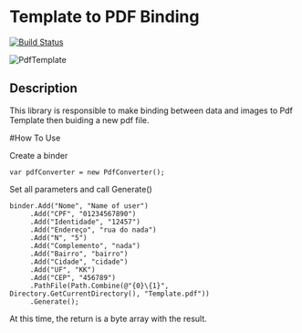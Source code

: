 # Template to PDF Binding
[![Build Status](https://travis-ci.org/OleConsignado/otc-pdf-template.svg?branch=master)](https://travis-ci.org/OleConsignado/otc-pdf-template)

![PdfTemplate](https://github.com/OleConsignado/otc-pdf-template/blob/master/pdf.png)

## Description

This library is responsible to make binding between data and images to Pdf Template then buiding a new pdf file.

#How To Use

Create a binder

```var pdfConverter = new PdfConverter();```

Set all parameters and call Generate()
```
binder.Add("Nome", "Name of user")
	 .Add("CPF", "01234567890")
	 .Add("Identidade", "12457")
	 .Add("Endereço", "rua do nada")
	 .Add("N", "5")
	 .Add("Complemento", "nada")
	 .Add("Bairro", "bairro")
	 .Add("Cidade", "cidade")
	 .Add("UF", "KK")
	 .Add("CEP", "456789")
	 .PathFile(Path.Combine(@"{0}\{1}", Directory.GetCurrentDirectory(), "Template.pdf"))
	 .Generate(); 
```	 
At this time, the return is a byte array with the result. 

